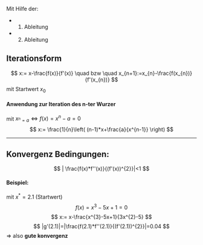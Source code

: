 Mit Hilfe der:
- 1. Ableitung
- 2. Ableitung

## Iterationsform 

$$ 
x:= x-\frac{f(x)}{f'(x)} \quad bzw \quad x_{n+1}:=x_{n}-\frac{f(x_{n})}{f'(x_{n})}
$$
mit Startwert $x_{0}$


#### Anwendung zur Iteration des n-ter Wurzer
mit $x_{^{n}=a}\Leftrightarrow f(x)=x^{n}-a=0$
$$
x:= \frac{1}{n}\left( (n-1)*x+\frac{a}{x^{n-1}} \right)
$$

---
## Konvergenz Bedingungen:
$$
| \frac{f(x)*f''(x)}{(f'(x))^{2}}|<1
$$

#### Beispiel:
mit $x^{*}=2.1$ (Startwert)
$$
f(x) = x^{3} -5x +1 = 0
$$
$$
x:= x-\frac{x^{3}-5x+1}{3x^{2}-5}
$$
$$
|g'(2.1)|=|\frac{f(2.1)*f''(2.1)}{(f'(2.1))^{2}}|=0.04
$$
=> also **gute konvergenz**

